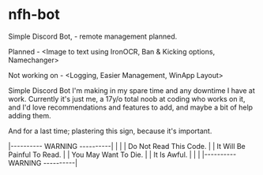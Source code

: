 # nfh-bot
Simple Discord Bot, - remote management planned.

Planned - <Image to text using IronOCR, Ban & Kicking options, Namechanger>

Not working on - <Logging, Easier Management, WinApp Layout>

Simple Discord Bot I'm making in my spare time and any downtime I have at work. Currently it's just me,
a 17y/o total noob at coding who works on it, and I'd love recommendations and features to add, and maybe a bit of help adding them.

And for a last time; plastering this sign, because it's important.

|---------- WARNING ----------|
|                             |
| Do Not Read This Code.      |
| It Will Be Painful To Read. |
| You May Want To Die.        |
| It Is Awful.                |
|                             |
|---------- WARNING ----------|

